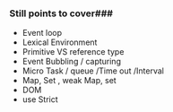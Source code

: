 ### Still points to cover###

- Event loop
- Lexical Environment
- Primitive VS reference type
- Event Bubbling / capturing
- Micro Task / queue /Time out /Interval
- Map, Set , weak Map, set
- DOM
- use Strict
